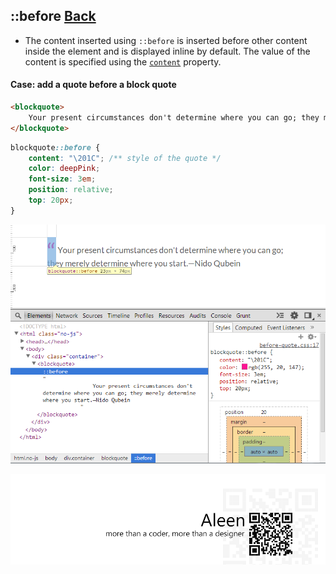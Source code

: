 ## ::before [**Back**](./../pseudoClass.md)

- The content inserted using `::before` is inserted before other content inside the element and is displayed inline by default. The value of the content is specified using the [`content`]() property.

#### Case: add a quote before a block quote

```html
<blockquote>
    Your present circumstances don't determine where you can go; they merely determine where you start.—Nido Qubein
</blockquote>
```

```css
blockquote::before {
    content: "\201C"; /** style of the quote */
    color: deepPink;
    font-size: 3em;
    position: relative;
    top: 20px;
}
```

<img src="./inspecting-before.png">

<a href="http://aleen42.github.io/" target="_blank" ><img src="./../../../pic/tail.gif"></a>